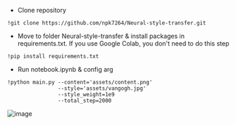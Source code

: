 - Clone repository
```
!git clone https://github.com/npk7264/Neural-style-transfer.git
```
- Move to folder Neural-style-transfer & install packages in requirements.txt. If you use Google Colab, you don't need to do this step
```
!pip install requirements.txt
```
- Run notebook.ipynb & config arg
```
!python main.py --content='assets/content.png'
                --style='assets/vangogh.jpg'
                --style_weight=1e9
                --total_step=2000
```
![image](https://github.com/npk7264/Neural-style-transfer/assets/90046327/a7920eee-e62f-4429-991c-2503141bc70e)
